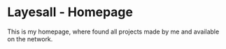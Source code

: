 # Layesall - Homepage

This is my homepage, where found all projects made by me and available on the network.


